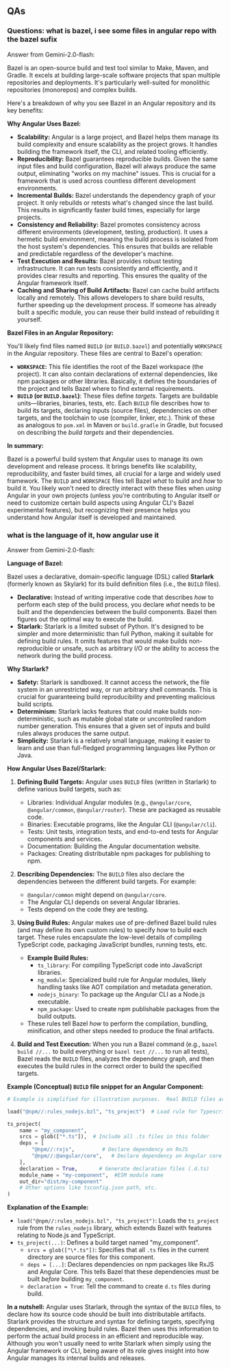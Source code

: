 
## QAs

### Questions: what is bazel, i see some files in angular repo with the bazel sufix

Answer from Gemini-2.0-flash: 

Bazel is an open-source build and test tool similar to Make, Maven, and Gradle. It excels at building large-scale software projects that span multiple repositories and deployments.  It's particularly well-suited for monolithic repositories (monorepos) and complex builds.

Here's a breakdown of why you see Bazel in an Angular repository and its key benefits:

**Why Angular Uses Bazel:**

* **Scalability:** Angular is a large project, and Bazel helps them manage its build complexity and ensure scalability as the project grows.  It handles building the framework itself, the CLI, and related tooling efficiently.
* **Reproducibility:** Bazel guarantees reproducible builds.  Given the same input files and build configuration, Bazel will always produce the same output, eliminating "works on my machine" issues.  This is crucial for a framework that is used across countless different development environments.
* **Incremental Builds:** Bazel understands the dependency graph of your project. It only rebuilds or retests what's changed since the last build. This results in significantly faster build times, especially for large projects.
* **Consistency and Reliability:** Bazel promotes consistency across different environments (development, testing, production).  It uses a hermetic build environment, meaning the build process is isolated from the host system's dependencies.  This ensures that builds are reliable and predictable regardless of the developer's machine.
* **Test Execution and Results:**  Bazel provides robust testing infrastructure.  It can run tests consistently and efficiently, and it provides clear results and reporting.  This ensures the quality of the Angular framework itself.
* **Caching and Sharing of Build Artifacts:**  Bazel can cache build artifacts locally and remotely. This allows developers to share build results, further speeding up the development process.  If someone has already built a specific module, you can reuse their build instead of rebuilding it yourself.

**Bazel Files in an Angular Repository:**

You'll likely find files named `BUILD` (or `BUILD.bazel`) and potentially `WORKSPACE` in the Angular repository. These files are central to Bazel's operation:

* **`WORKSPACE`:**  This file identifies the root of the Bazel workspace (the project).  It can also contain declarations of external dependencies, like npm packages or other libraries. Basically, it defines the boundaries of the project and tells Bazel where to find external requirements.
* **`BUILD` (or `BUILD.bazel`)**: These files define *targets*. Targets are buildable units—libraries, binaries, tests, etc. Each `BUILD` file describes how to build its targets, declaring inputs (source files), dependencies on other targets, and the toolchain to use (compiler, linker, etc.).  Think of these as analogous to `pom.xml` in Maven or `build.gradle` in Gradle, but focused on describing the *build targets* and their dependencies.

**In summary:**

Bazel is a powerful build system that Angular uses to manage its own development and release process. It brings benefits like scalability, reproducibility, and faster build times, all crucial for a large and widely used framework. The `BUILD` and `WORKSPACE` files tell Bazel *what* to build and *how* to build it. You likely won't need to directly interact with these files when *using* Angular in your own projects (unless you're contributing to Angular itself or need to customize certain build aspects using  Angular CLI's Bazel experimental features), but recognizing their presence helps you understand how Angular itself is developed and maintained.


### what is the language of it, how angular use it

Answer from Gemini-2.0-flash:

**Language of Bazel:**

Bazel uses a declarative, domain-specific language (DSL) called **Starlark** (formerly known as Skylark) for its build definition files (i.e., the `BUILD` files).

*   **Declarative:** Instead of writing imperative code that describes *how* to perform each step of the build process, you declare *what* needs to be built and the dependencies between the build components. Bazel then figures out the optimal way to execute the build.
*   **Starlark:** Starlark is a limited subset of Python. It's designed to be simpler and more deterministic than full Python, making it suitable for defining build rules. It omits features that would make builds non-reproducible or unsafe, such as arbitrary I/O or the ability to access the network during the build process.

**Why Starlark?**

*   **Safety:** Starlark is sandboxed.  It cannot access the network, the file system in an unrestricted way, or run arbitrary shell commands. This is crucial for guaranteeing build reproducibility and preventing malicious build scripts.
*   **Determinism:** Starlark lacks features that could make builds non-deterministic, such as mutable global state or uncontrolled random number generation. This ensures that a given set of inputs and build rules always produces the same output.
*   **Simplicity:** Starlark is a relatively small language, making it easier to learn and use than full-fledged programming languages like Python or Java.

**How Angular Uses Bazel/Starlark:**

1.  **Defining Build Targets:** Angular uses `BUILD` files (written in Starlark) to define various build targets, such as:

    *   Libraries: Individual Angular modules (e.g., `@angular/core`, `@angular/common`, `@angular/router`).  These are packaged as reusable code.
    *   Binaries: Executable programs, like the Angular CLI (`@angular/cli`).
    *   Tests: Unit tests, integration tests, and end-to-end tests for Angular components and services.
    *   Documentation: Building the Angular documentation website.
    *   Packages: Creating distributable npm packages for publishing to npm.

2.  **Describing Dependencies:**  The `BUILD` files also declare the dependencies between the different build targets. For example:

    *   `@angular/common` might depend on `@angular/core`.
    *   The Angular CLI depends on several Angular libraries.
    *   Tests depend on the code they are testing.

3.  **Using Build Rules:** Angular makes use of pre-defined Bazel build rules (and may define its own custom rules) to specify *how* to build each target.  These rules encapsulate the low-level details of compiling TypeScript code, packaging JavaScript bundles, running tests, etc.

    *   **Example Build Rules:**
        *   `ts_library`:  For compiling TypeScript code into JavaScript libraries.
        *   `ng_module`: Specialized build rule for Angular modules, likely handling tasks like AOT compilation and metadata generation.
        *   `nodejs_binary`: To package up the Angular CLI as a Node.js executable.
        *   `npm_package`: Used to create npm publishable packages from the build outputs.
    *    These rules tell Bazel *how* to perform the compilation, bundling, minification, and other steps needed to produce the final artifacts.

4.  **Build and Test Execution:** When you run a Bazel command (e.g., `bazel build //...` to build everything or `bazel test //...` to run all tests), Bazel reads the `BUILD` files, analyzes the dependency graph, and then executes the build rules in the correct order to build the specified targets.

**Example (Conceptual) `BUILD` file snippet for an Angular Component:**

```python
# Example is simplified for illustration purposes.  Real BUILD files are more complex.

load("@npm//:rules_nodejs.bzl", "ts_project")  # Load rule for Typescript projects

ts_project(
    name = "my_component",
    srcs = glob(["*.ts"]),  # Include all .ts files in this folder
    deps = [
        "@npm//:rxjs",         # Declare dependency on RxJS
        "@npm//:@angular/core",   # Declare dependency on Angular core
    ],
    declaration = True,       # Generate declaration files (.d.ts)
    module_name = "my-component",  #ESM module name
    out_dir="dist/my-component"
    # Other options like tsconfig.json path, etc.
)

```

**Explanation of the Example:**

*   `load("@npm//:rules_nodejs.bzl", "ts_project")`:  Loads the `ts_project` rule from the `rules_nodejs` library, which extends Bazel with features relating to Node.js and TypeScript.
*   `ts_project(...)`: Defines a build target named "my\_component".
    *   `srcs = glob(["\*.ts"])`: Specifies that all `.ts` files in the current directory are source files for this component.
    *   `deps = [...]`: Declares dependencies on npm packages like RxJS and Angular Core. This tells Bazel that these dependencies must be built *before* building `my_component`.
    *   `declaration = True`: Tell the command to create `d.ts` files during build.

**In a nutshell:** Angular uses Starlark, through the syntax of the `BUILD` files, to declare how its source code should be built into distributable artifacts. Starlark provides the structure and syntax for defining targets, specifying dependencies, and invoking build rules. Bazel then uses this information to perform the actual build process in an efficient and reproducible way. Although you won't usually need to write Starlark when simply using the Angular framework or CLI, being aware of its role gives insight into how Angular manages its internal builds and releases.
